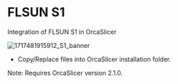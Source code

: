 # FLSUN S1
Integration of FLSUN S1 in OrcaSlicer

![1717481915912_S1_banner](https://github.com/Guilouz/Flsun-S1/assets/12702322/9e41a6b0-dbc6-4a94-a95f-e4d0dd13ed8c)

- Copy/Replace files into OrcaSlicer installation folder.

Note: Requires OrcaSlicer version 2.1.0.
